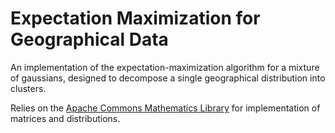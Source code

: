 # Expectation Maximization for Geographical Data

An implementation of the expectation-maximization algorithm for a mixture of 
gaussians, designed to decompose a single geographical distribution into clusters.

Relies on the [Apache Commons Mathematics Library](http://commons.apache.org/proper/commons-math/)
for implementation of matrices and distributions.